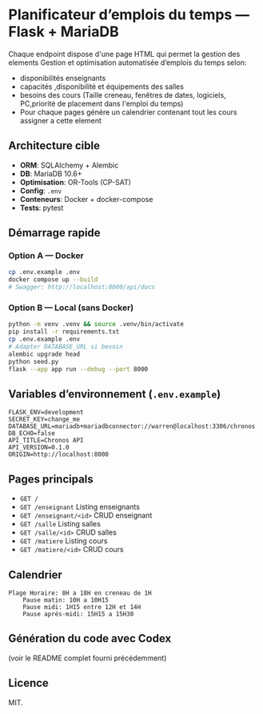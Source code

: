 # Planificateur d’emplois du temps — Flask + MariaDB

Chaque endpoint dispose d'une page HTML qui permet la gestion des elements
Gestion et optimisation automatisée d’emplois du temps selon:
- disponibilités enseignants  
- capacités ,disponibilité et équipements des salles  
- besoins des cours (Taille creneau, fenêtres de dates, logiciels, PC,priorité de placement dans l'emploi du temps)
- Pour chaque pages génére un calendrier contenant tout les cours assigner a cette element

## Architecture cible
- **ORM**: SQLAlchemy + Alembic
- **DB**: MariaDB 10.6+
- **Optimisation**: OR-Tools (CP-SAT)
- **Config**: `.env`
- **Conteneurs**: Docker + docker-compose
- **Tests**: pytest

## Démarrage rapide

### Option A — Docker
```bash
cp .env.example .env
docker compose up --build
# Swagger: http://localhost:8000/api/docs
```

### Option B — Local (sans Docker)
```bash
python -m venv .venv && source .venv/bin/activate
pip install -r requirements.txt
cp .env.example .env
# Adapter DATABASE_URL si besoin
alembic upgrade head
python seed.py
flask --app app run --debug --port 8000
```

## Variables d’environnement (`.env.example`)
```
FLASK_ENV=development
SECRET_KEY=change_me
DATABASE_URL=mariadb+mariadbconnector://warren@localhost:3306/chronos
DB_ECHO=false
API_TITLE=Chronos API
API_VERSION=0.1.0
ORIGIN=http://localhost:8000
```

## Pages principals
- `GET /`
- `GET /enseignant` Listing enseignants
- `GET /enseignant/<id>` CRUD enseignant
- `GET /salle` Listing salles
- `GET /salle/<id>` CRUD salles  
- `GET /matiere` Listing cours
- `GET /matiere/<id>` CRUD cours  

## Calendrier
    Plage Horaire: 8H a 18H en creneau de 1H
        Pause matin: 10H a 10H15
        Pause midi: 1H15 entre 12H et 14H
        Pause aprés-midi: 15H15 a 15H30

## Génération du code avec Codex
(voir le README complet fourni précédemment)

## Licence
MIT.
